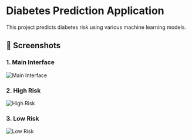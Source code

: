 # Diabetes Prediction Application

This project predicts diabetes risk using various machine learning models.

## 📸 Screenshots

### 1. Main Interface
![Main Interface](../images/diabetes-app-1.png)

### 2. High Risk
![High Risk](../images/diabetes-app-2.png)

### 3. Low Risk
![Low Risk](../images/diabetes-app-3.png)
